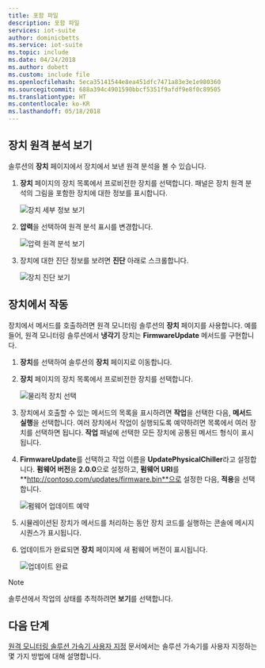 ```yaml
---
title: 포함 파일
description: 포함 파일
services: iot-suite
author: dominicbetts
ms.service: iot-suite
ms.topic: include
ms.date: 04/24/2018
ms.author: dobett
ms.custom: include file
ms.openlocfilehash: 5eca35141544e8ea451dfc7471a83e3e1e980360
ms.sourcegitcommit: 688a394c4901590bbcf5351f9afdf9e8f0c89505
ms.translationtype: HT
ms.contentlocale: ko-KR
ms.lasthandoff: 05/18/2018
---
```

## <a name="view-device-telemetry"></a>장치 원격 분석 보기

솔루션의 **장치** 페이지에서 장치에서 보낸 원격 분석을 볼 수 있습니다.

1. **장치** 페이지의 장치 목록에서 프로비전한 장치를 선택합니다. 패널은 장치 원격 분석의 그림을 포함한 장치에 대한 정보를 표시합니다.

    ![장치 세부 정보 보기](media/iot-suite-visualize-connecting/devicesdetail.png)

1. **압력**을 선택하여 원격 분석 표시를 변경합니다.

    ![압력 원격 분석 보기](media/iot-suite-visualize-connecting/devicespressure.png)

1. 장치에 대한 진단 정보를 보려면 **진단** 아래로 스크롤합니다.

    ![장치 진단 보기](media/iot-suite-visualize-connecting/devicesdiagnostics.png)

## <a name="act-on-your-device"></a>장치에서 작동

장치에서 메서드를 호출하려면 원격 모니터링 솔루션의 **장치** 페이지를 사용합니다. 예를 들어, 원격 모니터링 솔루션에서 **냉각기** 장치는 **FirmwareUpdate** 메서드를 구현합니다.

1. **장치**를 선택하여 솔루션의 **장치** 페이지로 이동합니다.

1. **장치** 페이지의 장치 목록에서 프로비전한 장치를 선택합니다.

    ![물리적 장치 선택](media/iot-suite-visualize-connecting/devicesselect.png)

1. 장치에서 호출할 수 있는 메서드의 목록을 표시하려면 **작업**을 선택한 다음, **메서드 실행**을 선택합니다. 여러 장치에서 작업이 실행되도록 예약하려면 목록에서 여러 장치를 선택하면 됩니다. **작업** 패널에 선택한 모든 장치에 공통된 메서드 형식이 표시됩니다.

1. **FirmwareUpdate**를 선택하고 작업 이름을 **UpdatePhysicalChiller**라고 설정합니다. **펌웨어 버전**을 **2.0.0**으로 설정하고, **펌웨어 URI**를 **http://contoso.com/updates/firmware.bin**으로 설정한 다음, **적용**을 선택합니다.

    ![펌웨어 업데이트 예약](media/iot-suite-visualize-connecting/deviceschedule.png)

1. 시뮬레이션된 장치가 메서드를 처리하는 동안 장치 코드를 실행하는 콘솔에 메시지 시퀀스가 표시됩니다.

1. 업데이트가 완료되면 **장치** 페이지에 새 펌웨어 버전이 표시됩니다.

    ![업데이트 완료](media/iot-suite-visualize-connecting/complete.png)

> [!NOTE]
> 솔루션에서 작업의 상태를 추적하려면 **보기**를 선택합니다.

## <a name="next-steps"></a>다음 단계

[원격 모니터링 솔루션 가속기 사용자 지정](../articles/iot-accelerators/iot-accelerators-remote-monitoring-customize.md) 문서에서는 솔루션 가속기를 사용자 지정하는 몇 가지 방법에 대해 설명합니다.